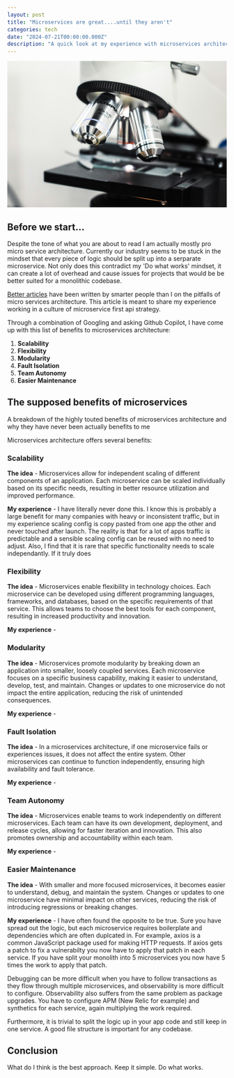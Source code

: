 ```yaml
---
layout: post
title: "Microservices are great....until they aren't"
categories: tech
date: "2024-07-21T00:00:00.000Z"
description: "A quick look at my experience with microservices architecture."
---
```


<img src="/assets/indra-projects-a_ldJ0EzbLI-unsplash.jpg" alt="A microscope" />

## Before we start...

Despite the tone of what you are about to read I am actually mostly pro micro service architecture. Currently our industry seems to be stuck in the mindset that every piece of logic should be split up into a serparate microservice. Not only does this contradict my 'Do what works' mindset, it can create a lot of overhead and cause issues for projects that would be be better suited for a monolithic codebase.

[Better articles](https://renegadeotter.com/2023/09/10/death-by-a-thousand-microservices.html) have been written by smarter people than I on the pitfalls of micro services architecture. This article is meant to share my experience working in a culture of microservice first api strategy.

Through a combination of Googling and asking Github Copilot, I have come up with this list of benefits to microservices architecture:

1. **Scalability**
2. **Flexibility**
3. **Modularity**
4. **Fault Isolation**
5. **Team Autonomy**
6. **Easier Maintenance**

## The supposed benefits of microservices

A breakdown of the highly touted benefits of microservices architecture and why they have never been actually benefits to me

Microservices architecture offers several benefits:

### Scalability

**The idea** - Microservices allow for independent scaling of different components of an application. Each microservice can be scaled individually based on its specific needs, resulting in better resource utilization and improved performance.

**My experience** - I have literally never done this. I know this is probably a large benefit for many companies with heavy or inconsistent traffic, but in my experience scaling config is copy pasted from one app the other and never touched after launch. The reality is that for a lot of apps traffic is predictable and a sensible scaling config can be reused with no need to adjust. Also, I find that it is rare that specific functionality needs to scale independantly. If it truly does

### Flexibility

**The idea** - Microservices enable flexibility in technology choices. Each microservice can be developed using different programming languages, frameworks, and databases, based on the specific requirements of that service. This allows teams to choose the best tools for each component, resulting in increased productivity and innovation.

**My experience** -

### Modularity

**The idea** - Microservices promote modularity by breaking down an application into smaller, loosely coupled services. Each microservice focuses on a specific business capability, making it easier to understand, develop, test, and maintain. Changes or updates to one microservice do not impact the entire application, reducing the risk of unintended consequences.

**My experience** -

### Fault Isolation

**The idea** - In a microservices architecture, if one microservice fails or experiences issues, it does not affect the entire system. Other microservices can continue to function independently, ensuring high availability and fault tolerance.

**My experience** -

### Team Autonomy

**The idea** - Microservices enable teams to work independently on different microservices. Each team can have its own development, deployment, and release cycles, allowing for faster iteration and innovation. This also promotes ownership and accountability within each team.

**My experience** -

### Easier Maintenance

**The idea** - With smaller and more focused microservices, it becomes easier to understand, debug, and maintain the system. Changes or updates to one microservice have minimal impact on other services, reducing the risk of introducing regressions or breaking changes.

**My experience** - I have often found the opposite to be true. Sure you have spread out the logic, but each microservice requires boilerplate and dependencies which are often duplcated in. For example, axios is a common JavaScript package used for making HTTP requests. If axios gets a patch to fix a vulnerabilty you now have to apply that patch in each service. If you have split your monolith into 5 microservices you now have 5 times the work to apply that patch.

Debugging can be more difficult when you have to follow transactions as they flow through multiple microservices, and observability is more difficult to configure. Observability also suffers from the same problem as package upgrades. You have to configure APM (New Relic for example) and synthetics for each service, again multiplying the work required.

Furthermore, it is trivial to split the logic up in your app code and still keep in one service. A good file structure is important for any codebase.

## Conclusion

What do I think is the best approach. Keep it simple. Do what works.
